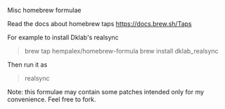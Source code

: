 Misc homebrew formulae

Read the docs about homebrew taps https://docs.brew.sh/Taps

For example to install Dklab's realsync

> brew tap hempalex/homebrew-formula
> brew install dklab_realsync

Then run it as 

> realsync

Note: this formulae may contain some patches intended only for my convenience. Feel free to fork.
